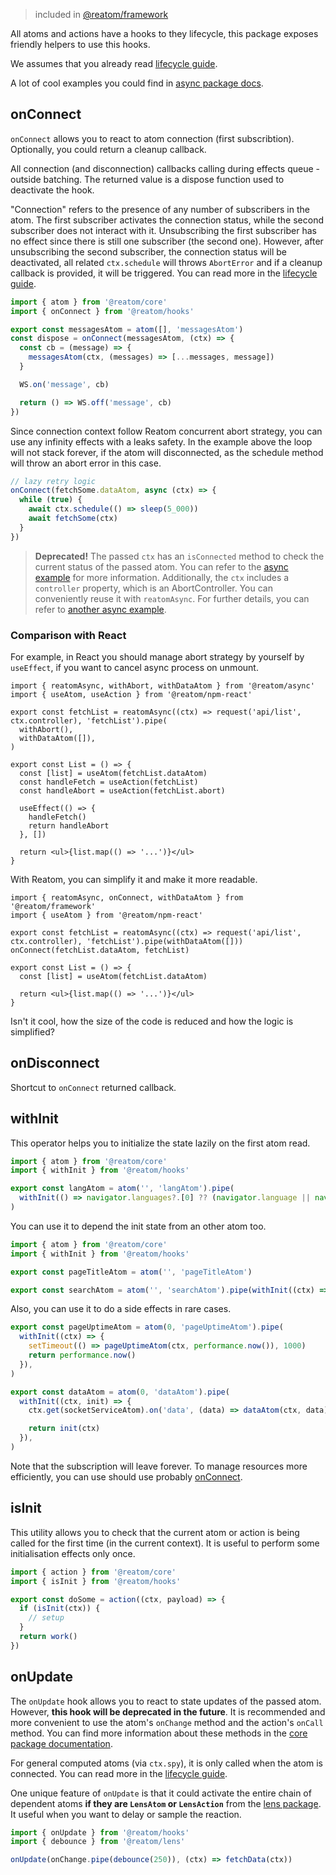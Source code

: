 > included in [@reatom/framework](https://www.reatom.dev/package/framework)

All atoms and actions have a hooks to they lifecycle, this package exposes friendly helpers to use this hooks.

We assumes that you already read [lifecycle guide](https://www.reatom.dev/handbook#lifecycle).

A lot of cool examples you could find in [async package docs](https://www.reatom.dev/package/async).

## onConnect

`onConnect` allows you to react to atom connection (first subscribtion). Optionally, you could return a cleanup callback.

All connection (and disconnection) callbacks calling during effects queue - outside batching. The returned value is a dispose function used to deactivate the hook.

"Connection" refers to the presence of any number of subscribers in the atom. The first subscriber activates the connection status, while the second subscriber does not interact with it. Unsubscribing the first subscriber has no effect since there is still one subscriber (the second one). However, after unsubscribing the second subscriber, the connection status will be deactivated, all related `ctx.schedule` will throws `AbortError` and if a cleanup callback is provided, it will be triggered. You can read more in the [lifecycle guide](https://www.reatom.dev/handbook#lifecycle).

```ts
import { atom } from '@reatom/core'
import { onConnect } from '@reatom/hooks'

export const messagesAtom = atom([], 'messagesAtom')
const dispose = onConnect(messagesAtom, (ctx) => {
  const cb = (message) => {
    messagesAtom(ctx, (messages) => [...messages, message])
  }

  WS.on('message', cb)

  return () => WS.off('message', cb)
})
```

Since connection context follow Reatom concurrent abort strategy, you can use any infinity effects with a leaks safety. In the example above the loop will not stack forever, if the atom will disconnected, as the schedule method will throw an abort error in this case.

```ts
// lazy retry logic
onConnect(fetchSome.dataAtom, async (ctx) => {
  while (true) {
    await ctx.schedule(() => sleep(5_000))
    await fetchSome(ctx)
  }
})
```

> **Deprecated!** The passed `ctx` has an `isConnected` method to check the current status of the passed atom. You can refer to the [async example](https://www.reatom.dev/package/async#periodic-refresh-for-used-data) for more information. Additionally, the `ctx` includes a `controller` property, which is an AbortController. You can conveniently reuse it with `reatomAsync`. For further details, you can refer to [another async example](https://www.reatom.dev/package/async#abortable-process).

### Comparison with React

For example, in React you should manage abort strategy by yourself by `useEffect`, if you want to cancel async process on unmount.

```tsx
import { reatomAsync, withAbort, withDataAtom } from '@reatom/async'
import { useAtom, useAction } from '@reatom/npm-react'

export const fetchList = reatomAsync((ctx) => request('api/list', ctx.controller), 'fetchList').pipe(
  withAbort(),
  withDataAtom([]),
)

export const List = () => {
  const [list] = useAtom(fetchList.dataAtom)
  const handleFetch = useAction(fetchList)
  const handleAbort = useAction(fetchList.abort)

  useEffect(() => {
    handleFetch()
    return handleAbort
  }, [])

  return <ul>{list.map(() => '...')}</ul>
}
```

With Reatom, you can simplify it and make it more readable.

```tsx
import { reatomAsync, onConnect, withDataAtom } from '@reatom/framework'
import { useAtom } from '@reatom/npm-react'

export const fetchList = reatomAsync((ctx) => request('api/list', ctx.controller), 'fetchList').pipe(withDataAtom([]))
onConnect(fetchList.dataAtom, fetchList)

export const List = () => {
  const [list] = useAtom(fetchList.dataAtom)

  return <ul>{list.map(() => '...')}</ul>
}
```

Isn't it cool, how the size of the code is reduced and how the logic is simplified?

## onDisconnect

Shortcut to `onConnect` returned callback.

## withInit

This operator helps you to initialize the state lazily on the first atom read.

```ts
import { atom } from '@reatom/core'
import { withInit } from '@reatom/hooks'

export const langAtom = atom('', 'langAtom').pipe(
  withInit(() => navigator.languages?.[0] ?? (navigator.language || navigator.userLanguage)),
)
```

You can use it to depend the init state from an other atom too.

```ts
import { atom } from '@reatom/core'
import { withInit } from '@reatom/hooks'

export const pageTitleAtom = atom('', 'pageTitleAtom')

export const searchAtom = atom('', 'searchAtom').pipe(withInit((ctx) => ctx.get(pageTitleAtom)))
```

Also, you can use it to do a side effects in rare cases.

```ts
export const pageUptimeAtom = atom(0, 'pageUptimeAtom').pipe(
  withInit((ctx) => {
    setTimeout(() => pageUptimeAtom(ctx, performance.now()), 1000)
    return performance.now()
  }),
)
```

```ts
export const dataAtom = atom(0, 'dataAtom').pipe(
  withInit((ctx, init) => {
    ctx.get(socketServiceAtom).on('data', (data) => dataAtom(ctx, data))

    return init(ctx)
  }),
)
```

Note that the subscription will leave forever. To manage resources more efficiently, you can use should use probably [onConnect](#onconnect).

## isInit

This utility allows you to check that the current atom or action is being called for the first time (in the current context). It is useful to perform some initialisation effects only once.

```ts
import { action } from '@reatom/core'
import { isInit } from '@reatom/hooks'

export const doSome = action((ctx, payload) => {
  if (isInit(ctx)) {
    // setup
  }
  return work()
})
```

## onUpdate

The `onUpdate` hook allows you to react to state updates of the passed atom. However, **this hook will be deprecated in the future**. It is recommended and more convenient to use the atom's `onChange` method and the action's `onCall` method. You can find more information about these methods in the [core package documentation](https://www.reatom.dev/core/#atomonchange-api).

For general computed atoms (via `ctx.spy`), it is only called when the atom is connected. You can read more in the [lifecycle guide](https://www.reatom.dev/handbook#lifecycle).

One unique feature of `onUpdate` is that it could activate the entire chain of dependent atoms **if they are `LensAtom` or `LensAction`** from the [lens package](https://www.reatom.dev/package/lens/). It useful when you want to delay or sample the reaction.

```ts
import { onUpdate } from '@reatom/hooks'
import { debounce } from '@reatom/lens'

onUpdate(onChange.pipe(debounce(250)), (ctx) => fetchData(ctx))
```

<!-- Very simplified example of lazy analytics connection.

```ts
// analytics.ts
import { isAtom } from '@reatom/core'
import { onUpdate } from '@reatom/hooks'
import * as moduleA from '~/module-a'
// ...
import * as moduleN from '~/module-N'

for (const mod of [moduleA, moduleN]) {
  for (const name of Object.keys(mod)) {
    if (isAtom(mod[name])) {
      onUpdate(mod[name], (ctx, data) => analyticsService.send(name, data))
    }
  }
}
``` -->
